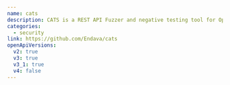 ```yaml
---
name: cats
description: CATS is a REST API Fuzzer and negative testing tool for OpenAPI endpoints. CATS automatically generates, runs and reports tests with minimum configuration and no coding effort. Tests are self-healing and do not require maintenance.
categories:
  - security
link: https://github.com/Endava/cats
openApiVersions:
  v2: true
  v3: true
  v3_1: true
  v4: false
---
```

